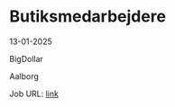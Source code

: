 # Butiksmedarbejdere
13-01-2025

BigDollar

Aalborg

Job URL: [link](https://www.jobindex.dk/jobannonce/h1530094/butiksmedarbejdere)


